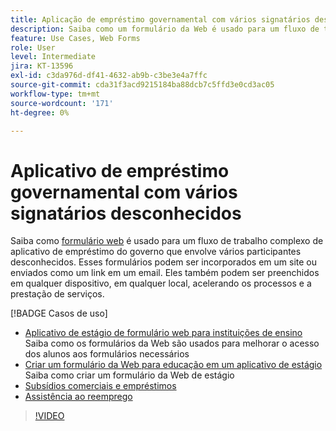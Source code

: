 ```yaml
---
title: Aplicação de empréstimo governamental com vários signatários desconhecidos
description: Saiba como um formulário da Web é usado para um fluxo de trabalho complexo de aplicativos de empréstimo do governo que envolve vários participantes desconhecidos
feature: Use Cases, Web Forms
role: User
level: Intermediate
jira: KT-13596
exl-id: c3da976d-df41-4632-ab9b-c3be3e4a7ffc
source-git-commit: cda31f3acd9215184ba88dcb7c5ffd3e0cd3ac05
workflow-type: tm+mt
source-wordcount: '171'
ht-degree: 0%

---
```


# Aplicativo de empréstimo governamental com vários signatários desconhecidos

Saiba como [formulário web](../sign-advanced-users/webform.md) é usado para um fluxo de trabalho complexo de aplicativo de empréstimo do governo que envolve vários participantes desconhecidos. Esses formulários podem ser incorporados em um site ou enviados como um link em um email. Eles também podem ser preenchidos em qualquer dispositivo, em qualquer local, acelerando os processos e a prestação de serviços.

[!BADGE Casos de uso]

* [Aplicativo de estágio de formulário web para instituições de ensino](https://experienceleague.adobe.com/docs/document-cloud-learn/sign-learning-hub/expand/recipes/edu/usecase-edu-intern.html?lang=en)
Saiba como os formulários da Web são usados para melhorar o acesso dos alunos aos formulários necessários
* [Criar um formulário da Web para educação em um aplicativo de estágio](https://experienceleague.adobe.com/docs/document-cloud-learn/sign-learning-hub/expand/recipes/edu/usecase-edu-intern-create.html?lang=en)
Saiba como criar um formulário da Web de estágio
* [Subsídios comerciais e empréstimos](https://experienceleague.adobe.com/docs/document-cloud-learn/sign-learning-hub/expand/recipes/gov/usecasegovgrants.html?lang=en)
* [Assistência ao reemprego](https://experienceleague.adobe.com/docs/document-cloud-learn/sign-learning-hub/expand/recipes/gov/usecasegovreemployment.html?lang=en)

>[!VIDEO](https://video.tv.adobe.com/v/3421619?quality=12&learn=on&hidetitle=true)

